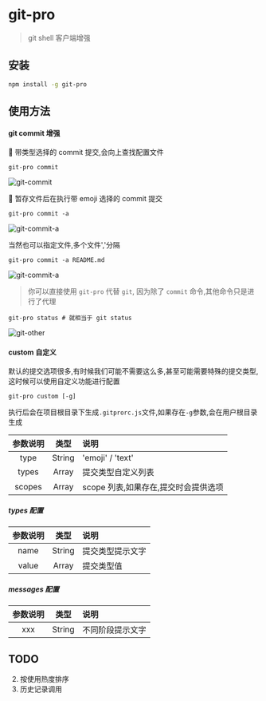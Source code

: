 # git-pro

> git shell 客户端增强

## 安装

```sh
npm install -g git-pro
```

## 使用方法

#### git commit 增强

 带类型选择的 commit 提交,会向上查找配置文件

```shell
git-pro commit
```

![git-commit](http://cdn.godd.site/Xnip2018-12-23_22-17-48.jpg)

 暂存文件后在执行带 emoji 选择的 commit 提交

```shell
git-pro commit -a
```

![git-commit-a](http://cdn.godd.site/Xnip2018-12-23_22-20-03.jpg)

当然也可以指定文件,多个文件','分隔

```shell
git-pro commit -a README.md
```

![git-commit-a](http://cdn.godd.site/Xnip2018-12-23_22-21-43.jpg)

> 你可以直接使用 `git-pro` 代替 `git`, 因为除了 `commit` 命令,其他命令只是进行了代理

```shell
git-pro status # 就相当于 git status
```

![git-other](http://cdn.godd.site/Xnip2018-12-23_22-21-18.jpg)

#### custom 自定义

默认的提交选项很多,有时候我们可能不需要这么多,甚至可能需要特殊的提交类型,这时候可以使用自定义功能进行配置

```shell
git-pro custom [-g]
```

执行后会在项目根目录下生成`.gitprorc.js`文件,如果存在`-g`参数,会在用户根目录生成

| 参数说明 |  类型  | 说明                                 |
| :------: | :----: | :----------------------------------- |
|   type   | String | 'emoji' / 'text'                     |
|  types   | Array  | 提交类型自定义列表                   |
|  scopes  | Array  | scope 列表,如果存在,提交时会提供选项 |

##### types 配置

| 参数说明 |  类型  | 说明             |
| :------: | :----: | :--------------- |
|   name   | String | 提交类型提示文字 |
|  value   | Array  | 提交类型值       |

##### messages 配置

| 参数说明 |  类型  | 说明             |
| :------: | :----: | :--------------- |
|   xxx    | String | 不同阶段提示文字 |

## TODO

2. 按使用热度排序
3. 历史记录调用
